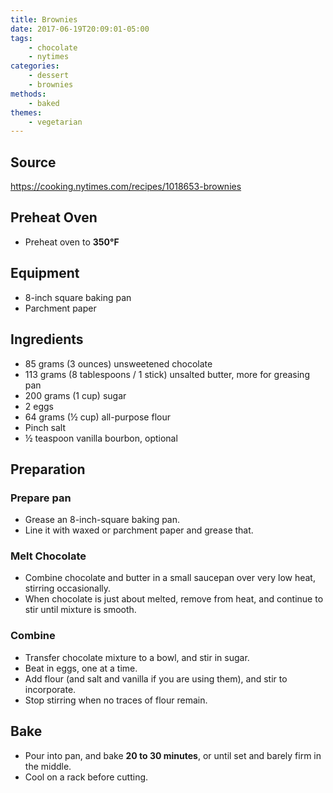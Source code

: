```yaml
---
title: Brownies
date: 2017-06-19T20:09:01-05:00
tags:
    - chocolate
    - nytimes
categories: 
    - dessert
    - brownies
methods:
    - baked
themes:
    - vegetarian
---
```


## Source
https://cooking.nytimes.com/recipes/1018653-brownies

## Preheat Oven
- Preheat oven to **350&deg;F**

## Equipment
- 8-inch square baking pan
- Parchment paper

## Ingredients
- 85 grams (3 ounces) unsweetened chocolate
- 113 grams (8 tablespoons / 1 stick) unsalted butter, more for greasing pan
- 200 grams (1 cup) sugar
- 2 eggs
- 64 grams (&frac12; cup) all-purpose flour
- Pinch salt
- &frac12; teaspoon vanilla bourbon, optional

## Preparation
### Prepare pan
- Grease an 8-inch-square baking pan. 
- Line it with waxed or parchment paper and grease that.
### Melt Chocolate
- Combine chocolate and butter in a small saucepan over very low heat, stirring occasionally. 
- When chocolate is just about melted, remove from heat, and continue to stir until mixture is smooth. 
### Combine
- Transfer chocolate mixture to a bowl, and stir in sugar. 
- Beat in eggs, one at a time. 
- Add flour (and salt and vanilla if you are using them), and stir to incorporate. 
- Stop stirring when no traces of flour remain.
## Bake
- Pour into pan, and bake **20 to 30 minutes**, or until set and barely firm in the middle. 
- Cool on a rack before cutting.
